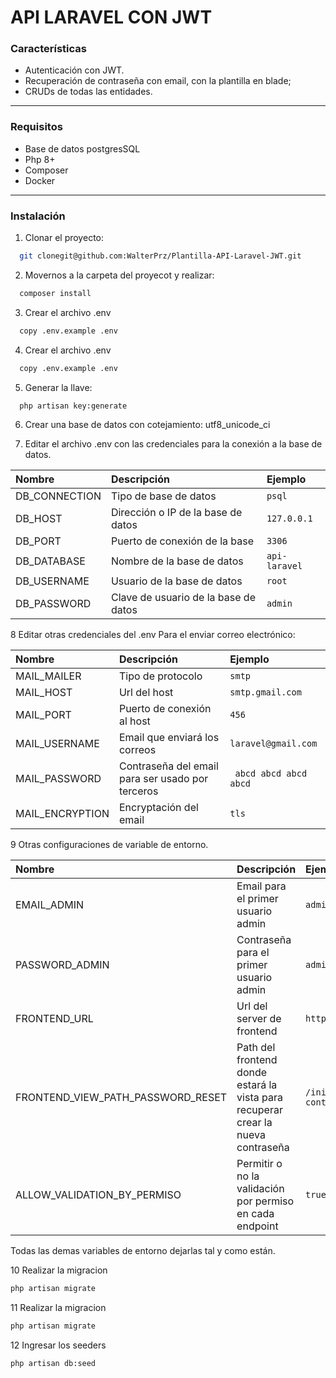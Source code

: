 # API LARAVEL CON JWT

### Características

-   Autenticación con JWT.
-   Recuperación de contraseña con email, con la plantilla en blade;
-   CRUDs de todas las entidades.

---

### Requisitos

-   Base de datos postgresSQL
-   Php 8+
-   Composer
-   Docker

---

### Instalación

1. Clonar el proyecto:

```bash
  git clonegit@github.com:WalterPrz/Plantilla-API-Laravel-JWT.git
```

2. Movernos a la carpeta del proyecot y realizar:

```bash
  composer install
```

3. Crear el archivo .env

```bash
  copy .env.example .env
```

4. Crear el archivo .env

```bash
  copy .env.example .env
```

5. Generar la llave:

```bash
  php artisan key:generate
```

6. Crear una base de datos con cotejamiento: utf8_unicode_ci

7. Editar el archivo .env con las credenciales para la conexión a la base de datos.

| Nombre        | Descripción                          | Ejemplo       |
| :------------ | :----------------------------------- | :------------ |
| DB_CONNECTION | Tipo de base de datos                | `psql`        |
| DB_HOST       | Dirección o IP de la base de datos   | `127.0.0.1`   |
| DB_PORT       | Puerto de conexión de la base        | `3306`        |
| DB_DATABASE   | Nombre de la base de datos           | `api-laravel` |
| DB_USERNAME   | Usuario de la base de datos          | `root`        |
| DB_PASSWORD   | Clave de usuario de la base de datos | `admin`       |

8 Editar otras credenciales del .env
Para el enviar correo electrónico:

| Nombre          | Descripción                                      | Ejemplo                |
| :-------------- | :----------------------------------------------- | :--------------------- |
| MAIL_MAILER     | Tipo de protocolo                                | `smtp`                 |
| MAIL_HOST       | Url del host                                     | `smtp.gmail.com`       |
| MAIL_PORT       | Puerto de conexión al host                       | `456`                  |
| MAIL_USERNAME   | Email que enviará los correos                    | `laravel@gmail.com`    |
| MAIL_PASSWORD   | Contraseña del email para ser usado por terceros | ` abcd abcd abcd abcd` |
| MAIL_ENCRYPTION | Encryptación del email                           | `tls`                  |

9 Otras configuraciones de variable de entorno.

| Nombre                            | Descripción                                                                      | Ejemplo                       |
| :-------------------------------- | :------------------------------------------------------------------------------- | :---------------------------- |
| EMAIL_ADMIN                       | Email para el primer usuario admin                                               | `admin@example.com`           |
| PASSWORD_ADMIN                    | Contraseña para el primer usuario admin                                          | `admin`                       |
| FRONTEND_URL                      | Url del server de frontend                                                       | `http://localhost:3000`       |
| FRONTEND_VIEW_PATH_PASSWORD_RESET | Path del frontend donde estará la vista para recuperar crear la nueva contraseña | `/inicio/cambiar-contraseña/` |
| ALLOW_VALIDATION_BY_PERMISO       | Permitir o no la validación por permiso en cada endpoint                         | `true`                        |

Todas las demas variables de entorno dejarlas tal y como están.

10 Realizar la migracion

```bash
php artisan migrate
```

11 Realizar la migracion

```bash
php artisan migrate
```

12 Ingresar los seeders

```bash
php artisan db:seed
```
